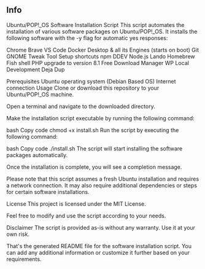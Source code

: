## Info

Ubuntu/POP!\_OS Software Installation Script This script automates the
installation of various software packages on Ubuntu/POP!\_OS. It
installs the following software with the -y flag for automatic yes
responses:

Chrome Brave VS Code Docker Desktop & all its Engines (starts on boot)
Git GNOME Tweak Tool Setup shortcuts npm DDEV Node.js Lando Homebrew
Fish shell PHP upgrade to version 8.1 Free Download Manager WP Local
Development Deja Dup

Prerequisites Ubuntu operating system (Debian Based OS) Internet
connection Usage Clone or download this repository to your
Ubuntu/POP!\_OS machine.

Open a terminal and navigate to the downloaded directory.

Make the installation script executable by running the following
command:

bash Copy code chmod +x install.sh Run the script by executing the
following command:

bash Copy code ./install.sh The script will start installing the
software packages automatically.

Once the installation is complete, you will see a completion message.

Please note that this script assumes a fresh Ubuntu installation and
requires a network connection. It may also require additional
dependencies or steps for certain software installations.

License This project is licensed under the MIT License.

Feel free to modify and use the script according to your needs.

Disclaimer The script is provided as-is without any warranty. Use it at
your own risk.

That's the generated README file for the software installation script.
You can add any additional information or customize it further based on
your requirements.
